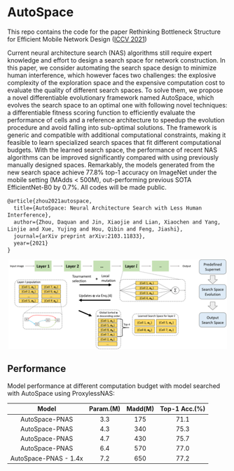 # AutoSpace
This repo contains the code for the paper Rethinking Bottleneck Structure for Efficient Mobile Network Design ([ICCV 2021](https://arxiv.org/abs/2103.11833))

Current neural architecture search (NAS) algorithms still require expert knowledge and effort to design a search space for network construction. In this paper, we consider automating the search space design to minimize human interference, which however faces two challenges: the explosive complexity of the exploration space and the expensive computation cost to evaluate the quality of different search spaces. To solve them, we propose a novel differentiable evolutionary framework named AutoSpace, which evolves the search space to an optimal one with following novel techniques: a differentiable fitness scoring function to efficiently evaluate the performance of cells and a reference architecture to speedup the evolution procedure and avoid falling into sub-optimal solutions. The framework is generic and compatible with additional computational constraints, making it feasible to learn specialized search spaces that fit different computational budgets. With the learned search space, the performance of recent NAS algorithms can be improved significantly compared with using previously manually designed spaces. Remarkably, the models generated from the new search space achieve 77.8% top-1 accuracy on ImageNet under the mobile setting (MAdds < 500M), out-performing previous SOTA EfficientNet-B0 by 0.7%. All codes will be made public.

```
@article{zhou2021autospace,
  title={AutoSpace: Neural Architecture Search with Less Human Interference},
  author={Zhou, Daquan and Jin, Xiaojie and Lian, Xiaochen and Yang, Linjie and Xue, Yujing and Hou, Qibin and Feng, Jiashi},
  journal={arXiv preprint arXiv:2103.11833},
  year={2021}
}
```


<p align="center">
<img src="https://github.com/zhoudaquan/AutoSpace/blob/master/figures/pipeline.png" | width=500>
</p>

## Performance
Model performance at different computation budget with model searched with AutoSpace using ProxylessNAS:

Model|Param.(M)|Madd(M)|Top-1 Acc.(%)
:---:|:---:|:---:|:---:
AutoSpace-PNAS|3.3|175|71.1
AutoSpace-PNAS|4.3|340|75.3
AutoSpace-PNAS|4.7|430|75.7
AutoSpace-PNAS|6.4|570|77.0
AutoSpace-PNAS - 1.4x|7.2|650|77.2
